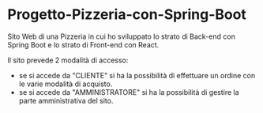 # Progetto-Pizzeria-con-Spring-Boot

Sito Web di una Pizzeria in cui ho sviluppato lo strato di Back-end con Spring Boot e lo strato di Front-end con React.

Il sito prevede 2 modalità di accesso:
- se si accede da "CLIENTE" si ha la possibilità di effettuare un ordine con le varie modalità di acquisto.
- se si accede da "AMMINISTRATORE" si ha la possibilità di gestire la parte amministrativa del sito.

